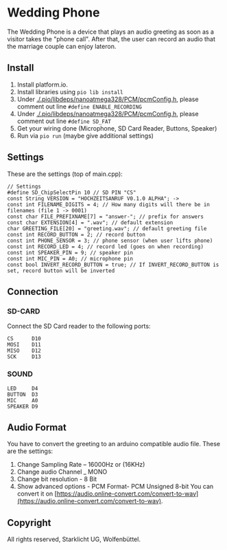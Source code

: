 # Wedding Phone
The Wedding Phone is a device that plays an audio greeting as soon as a visitor takes the "phone call".
After that, the user can record an audio that the marriage couple can enjoy lateron.
## Install
1. Install platform.io.
2. Install libraries using `pio lib install`
3. Under [./.pio/libdeps/nanoatmega328/PCM/pcmConfig.h](./.pio/libdeps/nanoatmega328/PCM/pcmConfig.h), please comment out line `#define ENABLE_RECORDING`
4. Under [./.pio/libdeps/nanoatmega328/PCM/pcmConfig.h](./.pio/libdeps/nanoatmega328/PCM/pcmConfig.h), please comment out line `#define SD_FAT`
5. Get your wiring done (Microphone, SD Card Reader, Buttons, Speaker)
6. Run via `pio run` (maybe give additional settings)
## Settings
These are the settings (top of main.cpp):
```
// Settings
#define SD_ChipSelectPin 10 // SD PIN "CS"
const String VERSION = "HOCHZEITSANRUF V0.1.0 ALPHA"; -> 
const int FILENAME_DIGITS = 4; // How many digits will there be in filenames (file 1 -> 0001)
const char FILE_PREFIXNAME[7] = "answer-"; // prefix for answers
const char EXTENSION[4] = ".wav"; // default extension
char GREETING_FILE[20] = "greeting.wav"; // default greeting file
const int RECORD_BUTTON = 2; // record button
const int PHONE_SENSOR = 3; // phone sensor (when user lifts phone)
const int RECORD_LED = 4; // record led (goes on when recording)
const int SPEAKER_PIN = 9; // speaker pin 
const int MIC_PIN = A0; // microphone pin
const bool INVERT_RECORD_BUTTON = true; // If INVERT_RECORD_BUTTON is set, record button will be inverted
```
## Connection
### SD-CARD
Connect the SD Card reader to the following ports:
```
CS      D10
MOSI    D11
MISO    D12
SCK     D13
```
### SOUND
```
LED     D4
BUTTON  D3
MIC     A0
SPEAKER D9
```
## Audio Format
You have to convert the greeting to an arduino compatible audio file. These are the settings:
1. Change Sampling Rate – 16000Hz or (16KHz)
2. Change audio Channel _ MONO
3. Change bit resolution - 8 Bit
4. Show advanced options - PCM Format- PCM Unsigned 8-bit
You can convert it on [https://audio.online-convert.com/convert-to-wav](https://audio.online-convert.com/convert-to-wav).
## Copyright
All rights reserved, Starklicht UG, Wolfenbüttel.
